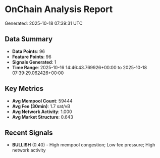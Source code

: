 # OnChain Analysis Report
Generated: 2025-10-18 07:39:31 UTC

## Data Summary
- **Data Points**: 96
- **Feature Points**: 96
- **Signals Generated**: 1
- **Time Range**: 2025-10-16 14:46:43.769926+00:00 to 2025-10-18 07:39:29.062426+00:00

## Key Metrics
- **Avg Mempool Count**: 59444
- **Avg Fee (30min)**: 1.7 sat/vB
- **Avg Network Activity**: 1.000
- **Avg Market Structure**: 0.643

## Recent Signals
- **BULLISH** (0.40) - High mempool congestion; Low fee pressure; High network activity
